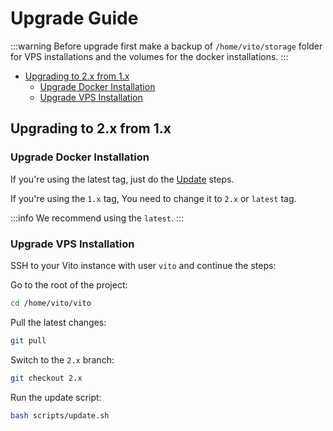 # Upgrade Guide

:::warning
Before upgrade first make a backup of `/home/vito/storage` folder for VPS installations and the volumes for the docker
installations.
:::

- [Upgrading to 2.x from 1.x](#upgrading-to-2x-from-1x)
  - [Upgrade Docker Installation](#upgrade-docker-installation)
  - [Upgrade VPS Installation](#upgrade-vps-installation)

## Upgrading to 2.x from 1.x

### Upgrade Docker Installation

If you're using the latest tag, just do the [Update](./update#update-docker) steps.

If you're using the `1.x` tag, You need to change it to `2.x` or `latest` tag.

:::info
We recommend using the `latest`.
:::

### Upgrade VPS Installation

SSH to your Vito instance with user `vito` and continue the steps:

Go to the root of the project:

```sh
cd /home/vito/vito
```

Pull the latest changes:

```sh
git pull
```

Switch to the `2.x` branch:

```sh
git checkout 2.x
```

Run the update script:

```sh
bash scripts/update.sh
```